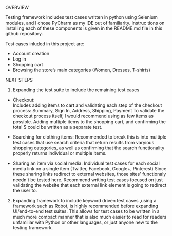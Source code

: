 OVERVIEW

Testing framework includes test cases written in python using Selenium modules, and I chose PyCharm as my IDE out of familiarity.  Instruc tions on installing each of these components is given in the README.md file in this github repository.

Test cases inluded in this project are:

- Account creation
- Log in
- Shopping cart
- Browsing the store’s main categories (Women, Dresses, T-shirts)


NEXT STEPS

1. Expanding the test suite to include the remaining test cases 
  - Checkout: <br/>
  Includes adding items to cart and validating each step of the checkout process: Summary, Sign In, Address, Shipping, Payment
  To validate the checkout process itself, I would recommend using as few items as possible.  Adding multiple items to the shopping       cart, and confirming the total $ could be written as a separate test.
  
  - Searching for clothing items:
  Recommended to break this is into multiple test cases that use search criteria that return results from varyious shopping categories,   as well as confirming that the search functionality properly returns individual or multiple items.
  
  - Sharing an item via social media:
  Individual test cases for each social media link on a single item (Twitter, Facebook, Google+, Pinterest)
  Since these sharing links redirect to external websites, those sites' functionaly needn't be tested here.  Recommend writing test       cases focused on just validating the website that each external link element is going to redirect the user to.
  
2. Expanding framework to include keyword driven test cases ,using a framework such as Robot, is highly recommended before expanding UI/end-to-end test suites.  This allows for test cases to be written in a much more compact manner that is also much easier to read for readers unfamiliar with Python or other languages, or just anyone new to the testing framework.  
  
